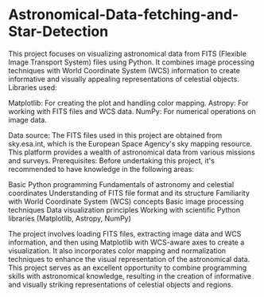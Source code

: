 # Astronomical-Data-fetching-and-Star-Detection

This project focuses on visualizing astronomical data from FITS (Flexible Image Transport System) files using Python. It combines image processing techniques with World Coordinate System (WCS) information to create informative and visually appealing representations of celestial objects.
Libraries used:

Matplotlib: For creating the plot and handling color mapping.
Astropy: For working with FITS files and WCS data.
NumPy: For numerical operations on image data.

Data source:
The FITS files used in this project are obtained from sky.esa.int, which is the European Space Agency's sky mapping resource. This platform provides a wealth of astronomical data from various missions and surveys.
Prerequisites:
Before undertaking this project, it's recommended to have knowledge in the following areas:

Basic Python programming
Fundamentals of astronomy and celestial coordinates
Understanding of FITS file format and its structure
Familiarity with World Coordinate System (WCS) concepts
Basic image processing techniques
Data visualization principles
Working with scientific Python libraries (Matplotlib, Astropy, NumPy)

The project involves loading FITS files, extracting image data and WCS information, and then using Matplotlib with WCS-aware axes to create a visualization. It also incorporates color mapping and normalization techniques to enhance the visual representation of the astronomical data.
This project serves as an excellent opportunity to combine programming skills with astronomical knowledge, resulting in the creation of informative and visually striking representations of celestial objects and regions.
